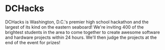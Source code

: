 # DCHacks
DCHacks is Washington, D.C.'s premier high school hackathon and the largest of its kind on the eastern seaboard! We're inviting 400 of the brightest students in the area to come together to create awesome software and hardware projects within 24 hours. We'll then judge the projects at the end of the event for prizes!
